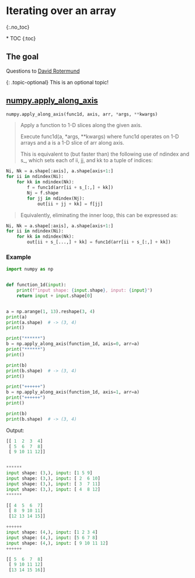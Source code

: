 # Iterating over an array
{:.no_toc}

<nav markdown="1" class="toc-class">
* TOC
{:toc}
</nav>

## The goal



Questions to [David Rotermund](mailto:davrot@uni-bremen.de)

{: .topic-optional}
This is an optional topic!



## [numpy.apply_along_axis](https://numpy.org/doc/stable/reference/generated/numpy.apply_along_axis.html)

```python
numpy.apply_along_axis(func1d, axis, arr, *args, **kwargs)
```

> Apply a function to 1-D slices along the given axis.
> 
> Execute func1d(a, *args, **kwargs) where func1d operates on 1-D arrays and a is a 1-D slice of arr along axis.
> 
> This is equivalent to (but faster than) the following use of ndindex and s_, which sets each of ii, jj, and kk to a tuple of indices:

```python
Ni, Nk = a.shape[:axis], a.shape[axis+1:]
for ii in ndindex(Ni):
    for kk in ndindex(Nk):
        f = func1d(arr[ii + s_[:,] + kk])
        Nj = f.shape
        for jj in ndindex(Nj):
            out[ii + jj + kk] = f[jj]
```

> Equivalently, eliminating the inner loop, this can be expressed as:

```python
Ni, Nk = a.shape[:axis], a.shape[axis+1:]
for ii in ndindex(Ni):
    for kk in ndindex(Nk):
        out[ii + s_[...,] + kk] = func1d(arr[ii + s_[:,] + kk])
```

### Example

```python
import numpy as np


def function_1d(input):
    print(f"input shape: {input.shape}, input: {input}")
    return input + input.shape[0]


a = np.arange(1, 13).reshape(3, 4)
print(a)
print(a.shape)  # -> (3, 4)
print()

print("******")
b = np.apply_along_axis(function_1d, axis=0, arr=a)
print("******")
print()

print(b)
print(b.shape)  # -> (3, 4)
print()

print("++++++")
b = np.apply_along_axis(function_1d, axis=1, arr=a)
print("++++++")
print()

print(b)
print(b.shape)  # -> (3, 4)
```

Output:

```python
[[ 1  2  3  4]
 [ 5  6  7  8]
 [ 9 10 11 12]]


******
input shape: (3,), input: [1 5 9]
input shape: (3,), input: [ 2  6 10]
input shape: (3,), input: [ 3  7 11]
input shape: (3,), input: [ 4  8 12]
******

[[ 4  5  6  7]
 [ 8  9 10 11]
 [12 13 14 15]]

++++++
input shape: (4,), input: [1 2 3 4]
input shape: (4,), input: [5 6 7 8]
input shape: (4,), input: [ 9 10 11 12]
++++++

[[ 5  6  7  8]
 [ 9 10 11 12]
 [13 14 15 16]]
```
